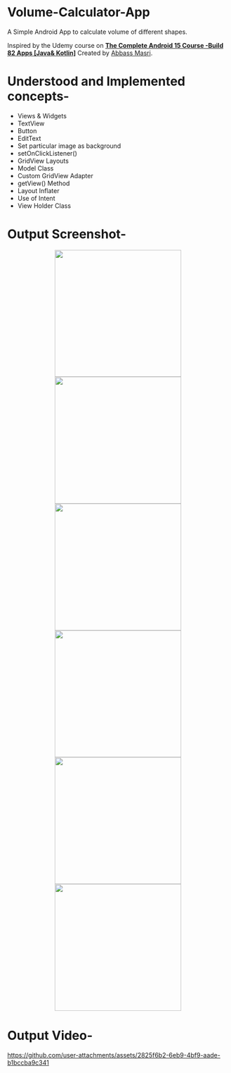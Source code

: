 # Volume-Calculator-App
A Simple Android App to calculate volume of different shapes.

Inspired by the Udemy course on [**The Complete Android 15 Course -Build 82 Apps [Java& Kotlin]**](https://www.udemy.com/course/the-complete-android-10-developer-course-mastering-android/) Created by [Abbass Masri](https://www.udemy.com/user/mahmoud-masri-7/).

# Understood and Implemented concepts-
* Views & Widgets
* TextView
* Button
* EditText
* Set particular image as background
* setOnClickListener()
* GridView Layouts
* Model Class
* Custom GridView Adapter
* getView() Method
* Layout Inflater
* Use of Intent
* View Holder Class

# Output Screenshot-
<p align="center">
<img src="https://github.com/user-attachments/assets/df945526-f640-4fa2-b7ae-4efd5ffb17c2" width="288">
<img src="https://github.com/user-attachments/assets/2882aa81-5ec2-479e-839c-172a3617ef20" width="288">
<img src="https://github.com/user-attachments/assets/3d6c2183-cc8b-4b08-9c2d-e99b14db52ad" width="288">
<img src="https://github.com/user-attachments/assets/13eb324a-43cd-46c8-9e8d-169ee737f805" width="288">
<img src="https://github.com/user-attachments/assets/410e4f39-036a-4813-969d-3ea785090be4" width="288">
<img src="https://github.com/user-attachments/assets/fe03a974-a3fd-488f-978f-f142516ca3ee" width="288">
</p>

# Output Video-
https://github.com/user-attachments/assets/2825f6b2-6eb9-4bf9-aade-b1bccba9c341



